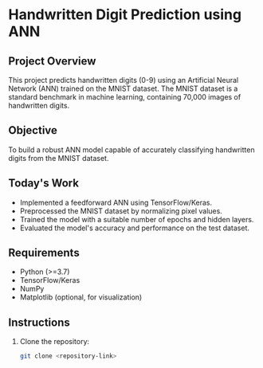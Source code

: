 # Handwritten Digit Prediction using ANN

## Project Overview
This project predicts handwritten digits (0-9) using an Artificial Neural Network (ANN) trained on the MNIST dataset. The MNIST dataset is a standard benchmark in machine learning, containing 70,000 images of handwritten digits.

## Objective
To build a robust ANN model capable of accurately classifying handwritten digits from the MNIST dataset.

## Today's Work
- Implemented a feedforward ANN using TensorFlow/Keras.
- Preprocessed the MNIST dataset by normalizing pixel values.
- Trained the model with a suitable number of epochs and hidden layers.
- Evaluated the model's accuracy and performance on the test dataset.

## Requirements
- Python (>=3.7)
- TensorFlow/Keras
- NumPy
- Matplotlib (optional, for visualization)

## Instructions
1. Clone the repository:
   ```bash
   git clone <repository-link>

